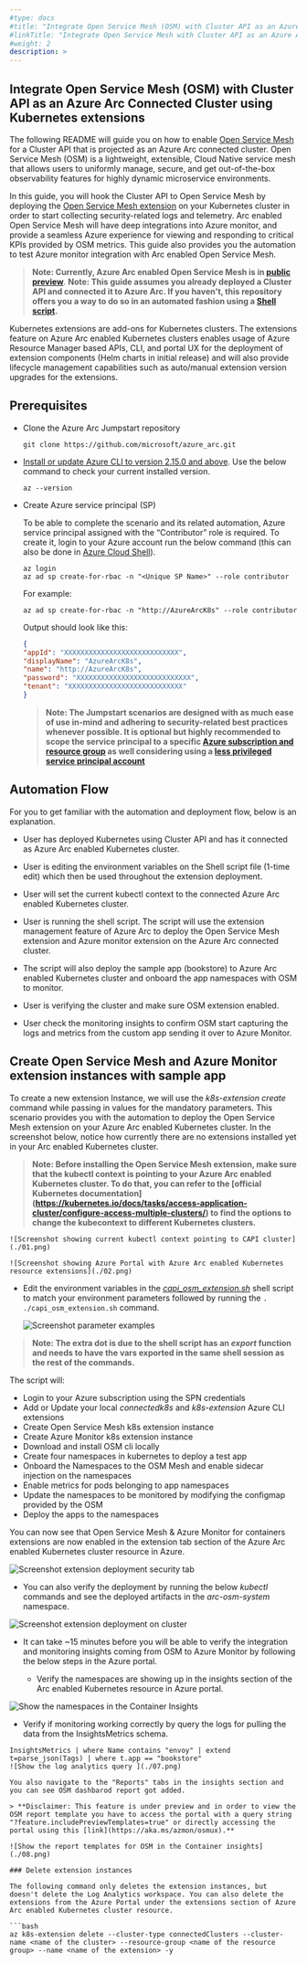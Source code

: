 ```yaml
---
#type: docs
#title: "Integrate Open Service Mesh (OSM) with Cluster API as an Azure Arc Connected Cluster using Kubernetes #extensions"
#linkTitle: "Integrate Open Service Mesh with Cluster API as an Azure Arc Connected Cluster using Kubernetes extensions"
#weight: 2
description: >
---
```


## Integrate Open Service Mesh (OSM) with Cluster API as an Azure Arc Connected Cluster using Kubernetes extensions

The following README will guide you on how to enable [Open Service Mesh](https://openservicemesh.io/) for a Cluster API that is projected as an Azure Arc connected cluster. Open Service Mesh (OSM) is a lightweight, extensible, Cloud Native service mesh that allows users to uniformly manage, secure, and get out-of-the-box observability features for highly dynamic microservice environments.

In this guide, you will hook the Cluster API to Open Service Mesh by deploying the [Open Service Mesh extension](https://docs.microsoft.com/en-us/azure/azure-arc/kubernetes/tutorial-arc-enabled-osm) on your Kubernetes cluster in order to start collecting security-related logs and telemetry. Arc enabled Open Service Mesh will have deep integrations into Azure monitor, and provide a seamless Azure experience for viewing and responding to critical KPIs provided by OSM metrics. This guide also provides you the automation to test Azure monitor integration with Arc enabled Open Service Mesh.
> **Note: Currently, Azure Arc enabled Open Service Mesh is in [public preview](https://aka.ms/arc-osm-doc)**.
> **Note: This guide assumes you already deployed a Cluster API and connected it to Azure Arc. If you haven't, this repository offers you a way to do so in an automated fashion using a [Shell script](https://azurearcjumpstart.io/azure_arc_jumpstart/azure_arc_k8s/cluster_api/capi_azure/).**

Kubernetes extensions are add-ons for Kubernetes clusters. The extensions feature on Azure Arc enabled Kubernetes clusters enables usage of Azure Resource Manager based APIs, CLI, and portal UX for the deployment of extension components (Helm charts in initial release) and will also provide lifecycle management capabilities such as auto/manual extension version upgrades for the extensions.

## Prerequisites

* Clone the Azure Arc Jumpstart repository

    ```shell
    git clone https://github.com/microsoft/azure_arc.git
    ```

* [Install or update Azure CLI to version 2.15.0 and above](https://docs.microsoft.com/en-us/cli/azure/install-azure-cli?view=azure-cli-latest). Use the below command to check your current installed version.

  ```shell
  az --version
  ```

* Create Azure service principal (SP)

    To be able to complete the scenario and its related automation, Azure service principal assigned with the “Contributor” role is required. To create it, login to your Azure account run the below command (this can also be done in [Azure Cloud Shell](https://shell.azure.com/)).

    ```shell
    az login
    az ad sp create-for-rbac -n "<Unique SP Name>" --role contributor
    ```

    For example:

    ```shell
    az ad sp create-for-rbac -n "http://AzureArcK8s" --role contributor
    ```

    Output should look like this:

    ```json
    {
    "appId": "XXXXXXXXXXXXXXXXXXXXXXXXXXXX",
    "displayName": "AzureArcK8s",
    "name": "http://AzureArcK8s",
    "password": "XXXXXXXXXXXXXXXXXXXXXXXXXXXX",
    "tenant": "XXXXXXXXXXXXXXXXXXXXXXXXXXXX"
    }
    ```

    > **Note: The Jumpstart scenarios are designed with as much ease of use in-mind and adhering to security-related best practices whenever possible. It is optional but highly recommended to scope the service principal to a specific [Azure subscription and resource group](https://docs.microsoft.com/en-us/cli/azure/ad/sp?view=azure-cli-latest) as well considering using a [less privileged service principal account](https://docs.microsoft.com/en-us/azure/role-based-access-control/best-practices)**

## Automation Flow

For you to get familiar with the automation and deployment flow, below is an explanation.

* User has deployed Kubernetes using Cluster API and has it connected as Azure Arc enabled Kubernetes cluster.

* User is editing the environment variables on the Shell script file (1-time edit) which then be used throughout the extension deployment.

* User will set the current kubectl context to the connected Azure Arc enabled Kubernetes cluster.

* User is running the shell script. The script will use the extension management feature of Azure Arc to deploy the Open Service Mesh extension and Azure monitor extension on the Azure Arc connected cluster.

* The script will also deploy the sample app (bookstore) to Azure Arc enabled Kubernetes cluster and onboard the app namespaces with OSM to monitor.

* User is verifying the cluster and make sure OSM extension enabled.

* User check the monitoring insights to confirm OSM start capturing the logs and metrics from the custom app sending it over to Azure Monitor.

## Create Open Service Mesh and Azure Monitor extension instances with sample app

To create a new extension Instance, we will use the _k8s-extension create_ command while passing in values for the mandatory parameters. This scenario provides you with the automation to deploy the Open Service Mesh extension on your Azure Arc enabled Kubernetes cluster. In the screenshot below, notice how currently there are no extensions installed yet in your Arc enabled Kubernetes cluster.

> **Note: Before installing the Open Service Mesh extension, make sure that the kubectl context is pointing to your Azure Arc enabled Kubernetes cluster. To do that, you can refer to the [official Kubernetes documentation] (https://kubernetes.io/docs/tasks/access-application-cluster/configure-access-multiple-clusters/) to find the options to change the kubecontext to different Kubernetes clusters.**

    ![Screenshot showing current kubectl context pointing to CAPI cluster](./01.png)

    ![Screenshot showing Azure Portal with Azure Arc enabled Kubernetes resource extensions](./02.png)

* Edit the environment variables in the [_capi_osm_extension.sh_](https://github.com/main/azure_arc/blob/main/azure_arc_k8s_jumpstart/cluster_api/capi_osm_extension/capi_osm_extension.sh) shell script to match your environment parameters followed by running the ```. ./capi_osm_extension.sh``` command.

    ![Screenshot parameter examples](./03.png)

 > **Note: The extra dot is due to the shell script has an *export* function and needs to have the vars exported in the same shell session as the rest of the commands.**

   The script will:

* Login to your Azure subscription using the SPN credentials
* Add or Update your local _connectedk8s_ and _k8s-extension_ Azure CLI extensions
* Create Open Service Mesh k8s extension instance
* Create Azure Monitor k8s extension instance
* Download and install OSM cli locally
* Create four namespaces in kubernetes to deploy a test app
* Onboard the Namespaces to the OSM Mesh and enable sidecar injection on the namespaces
* Enable metrics for pods belonging to app namespaces
* Update the namespaces to be monitored by modifying the configmap provided by the OSM
* Deploy the apps to the namespaces

You can now see that Open Service Mesh & Azure Monitor for containers extensions are now enabled in the extension tab section of the Azure Arc enabled Kubernetes cluster resource in Azure.

![Screenshot extension deployment security tab](./04.png)

* You can also verify the deployment by running the below _kubectl_ commands and see the deployed artifacts in the _arc-osm-system_ namespace.

![Screenshot extension deployment on cluster](./05.png)

* It can take ~15 minutes before you will be able to verify the integration and monitoring insights coming from OSM to Azure Monitor by following the below steps in the Azure portal.

  * Verify the namespaces are showing up in the insights section of the Arc enabled Kubernetes resource in Azure portal.

![Show the namespaces in the Container Insights](./06.png)

  * Verify if monitoring working correctly by query the logs for pulling the data from the InsightsMetrics schema.
  
```shell
InsightsMetrics | where Name contains "envoy" | extend t=parse_json(Tags) | where t.app == "bookstore"
![Show the log analytics query ](./07.png)

You also navigate to the "Reports" tabs in the insights section and you can see OSM dashbarod report got added.

> **Disclaimer: This feature is under preview and in order to view the OSM report template you have to access the portal with a query string "?feature.includePreviewTemplates=true" or directly accessing the portal using this [link](https://aka.ms/azmon/osmux).**

![Show the report templates for OSM in the Container insights](./08.png)

### Delete extension instances

The following command only deletes the extension instances, but doesn't delete the Log Analytics workspace. You can also delete the extensions from the Azure Portal under the extensions section of Azure Arc enabled Kubernetes cluster resource.

```bash
az k8s-extension delete --cluster-type connectedClusters --cluster-name <name of the cluster> --resource-group <name of the resource group> --name <name of the extension> -y
```
